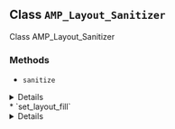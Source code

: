 ## Class `AMP_Layout_Sanitizer`

Class AMP_Layout_Sanitizer

### Methods
* `sanitize`

<details>

```php
public sanitize()
```

Sanitize any element that has the `layout` or `data-amp-layout` attribute.


</details>
* `set_layout_fill`

<details>

```php
private set_layout_fill( \DOMElement $node )
```

Apply the `fill` layout.


</details>
